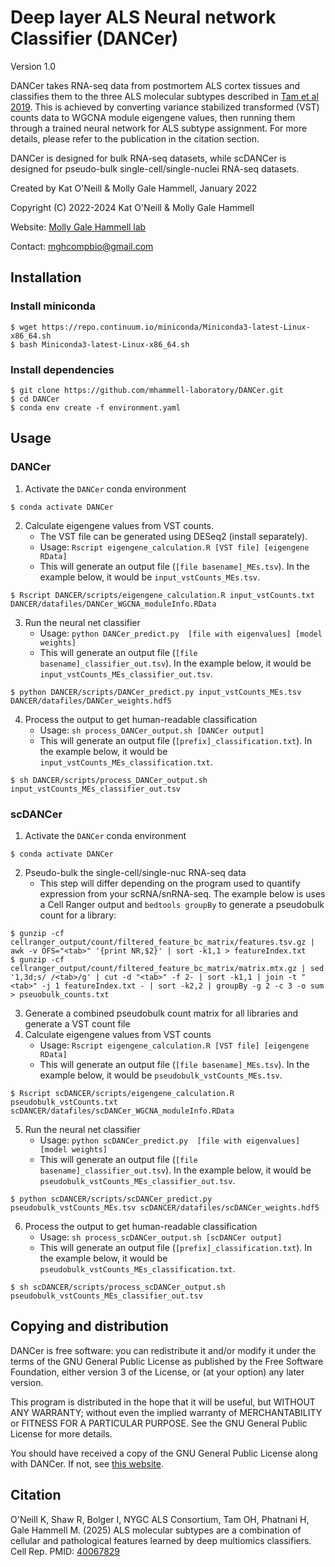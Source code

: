 # Deep layer ALS Neural network Classifier (DANCer)
Version 1.0

DANCer takes RNA-seq data from postmortem ALS cortex tissues and classifies them to the three ALS molecular subtypes described in [Tam et al 2019](https://pubmed.ncbi.nlm.nih.gov/31665631/). This is achieved by converting variance stabilized transformed (VST) counts data to WGCNA module eigengene values, then running them through a trained neural network for ALS subtype assignment. For more details, please refer to the publication in the citation section.

DANCer is designed for bulk RNA-seq datasets, while scDANCer is designed for pseudo-bulk single-cell/single-nuclei RNA-seq datasets.

Created by Kat O'Neill & Molly Gale Hammell, January 2022

Copyright (C) 2022-2024 Kat O'Neill & Molly Gale Hammell

Website: [Molly Gale Hammell lab](https://www.mghlab.org/software)

Contact: mghcompbio@gmail.com

## Installation

### Install miniconda
```
$ wget https://repo.continuum.io/miniconda/Miniconda3-latest-Linux-x86_64.sh
$ bash Miniconda3-latest-Linux-x86_64.sh
```

### Install dependencies
```
$ git clone https://github.com/mhammell-laboratory/DANCer.git
$ cd DANCer
$ conda env create -f environment.yaml
```

## Usage

### DANCer
1. Activate the `DANCer` conda environment
```
$ conda activate DANCer
```
2. Calculate eigengene values from VST counts.
   - The VST file can be generated using DESeq2 (install separately).
   - Usage: `Rscript eigengene_calculation.R [VST file] [eigengene RData]`
   - This will generate an output file (`[file basename]_MEs.tsv`). In the example below, it would be `input_vstCounts_MEs.tsv`.
```
$ Rscript DANCER/scripts/eigengene_calculation.R input_vstCounts.txt DANCER/datafiles/DANCer_WGCNA_moduleInfo.RData
```
3. Run the neural net classifier
   - Usage: `python DANCer_predict.py  [file with eigenvalues] [model weights]`
   - This will generate an output file (`[file basename]_classifier_out.tsv`). In the example below, it would be `input_vstCounts_MEs_classifier_out.tsv`.
```
$ python DANCER/scripts/DANCer_predict.py input_vstCounts_MEs.tsv DANCER/datafiles/DANCer_weights.hdf5
```
4. Process the output to get human-readable classification
   - Usage: `sh process_DANCer_output.sh [DANCer output]`
   - This will generate an output file (`[prefix]_classification.txt`). In the example below, it would be `input_vstCounts_MEs_classification.txt`.
```
$ sh DANCER/scripts/process_DANCer_output.sh input_vstCounts_MEs_classifier_out.tsv
```

### scDANCer
1. Activate the `DANCer` conda environment
```
$ conda activate DANCer
```
2. Pseudo-bulk the single-cell/single-nuc RNA-seq data
   - This step will differ depending on the program used to quantify expression from your scRNA/snRNA-seq. The example below is uses a Cell Ranger output and `bedtools groupBy` to generate a pseudobulk count for a library:
```
$ gunzip -cf cellranger_output/count/filtered_feature_bc_matrix/features.tsv.gz | awk -v OFS="<tab>" '{print NR,$2}' | sort -k1,1 > featureIndex.txt
$ gunzip -cf cellranger_output/count/filtered_feature_bc_matrix/matrix.mtx.gz | sed '1,3d;s/ /<tab>/g' | cut -d "<tab>" -f 2- | sort -k1,1 | join -t "<tab>" -j 1 featureIndex.txt - | sort -k2,2 | groupBy -g 2 -c 3 -o sum > pseuobulk_counts.txt
```
3. Generate a combined pseudobulk count matrix for all libraries and generate a VST count file
4. Calculate eigengene values from VST counts
   - Usage: `Rscript eigengene_calculation.R [VST file] [eigengene RData]`
   - This will generate an output file (`[file basename]_MEs.tsv`). In the example below, it would be `pseudobulk_vstCounts_MEs.tsv`.
```
$ Rscript scDANCER/scripts/eigengene_calculation.R pseudobulk_vstCounts.txt scDANCER/datafiles/scDANCer_WGCNA_moduleInfo.RData
```
5. Run the neural net classifier
   - Usage: `python scDANCer_predict.py  [file with eigenvalues] [model weights]`
   - This will generate an output file (`[file basename]_classifier_out.tsv`). In the example below, it would be `pseudobulk_vstCounts_MEs_classifier_out.tsv`.
```
$ python scDANCER/scripts/scDANCer_predict.py pseudobulk_vstCounts_MEs.tsv scDANCER/datafiles/scDANCer_weights.hdf5
```
6. Process the output to get human-readable classification
   - Usage: `sh process_scDANCer_output.sh [scDANCer output]`
   - This will generate an output file (`[prefix]_classification.txt`). In the example below, it would be `pseudobulk_vstCounts_MEs_classification.txt`.
```
$ sh scDANCER/scripts/process_scDANCer_output.sh pseudobulk_vstCounts_MEs_classifier_out.tsv
```

## Copying and distribution
DANCer is free software: you can redistribute it and/or modify it under the terms of the GNU General Public License as published by the Free Software Foundation, either version 3 of the License, or (at your option) any later version.

This program is distributed in the hope that it will be useful, but WITHOUT ANY WARRANTY; without even the implied warranty of MERCHANTABILITY or FITNESS FOR A PARTICULAR PURPOSE. See the GNU General Public License for more details.

You should have received a copy of the GNU General Public License along with DANCer. If not, see [this website](http://www.gnu.org/licenses/).

## Citation
O'Neill K, Shaw R, Bolger I, NYGC ALS Consortium, Tam OH, Phatnani H, Gale Hammell M. (2025) ALS molecular subtypes are a combination of cellular and pathological features learned by deep multiomics classifiers. Cell Rep. PMID: [40067829](https://pubmed.ncbi.nlm.nih.gov/40067829/)
